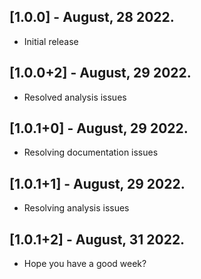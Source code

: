## [1.0.0] - August, 28 2022.
* Initial release
## [1.0.0+2] - August, 29 2022.
* Resolved analysis issues
## [1.0.1+0] - August, 29 2022.
* Resolving documentation issues
## [1.0.1+1] - August, 29 2022.
* Resolving analysis issues
## [1.0.1+2] - August, 31 2022.
* Hope you have a good week?
